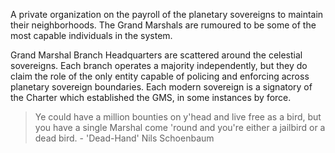 A private organization on the payroll of the planetary sovereigns to maintain their neighborhoods. The Grand Marshals are rumoured to be some of the most capable individuals in the system. 

Grand Marshal Branch Headquarters are scattered around the celestial sovereigns. Each branch operates a majority independently, but they do claim the role of the only entity capable of policing and enforcing across planetary sovereign boundaries. Each modern sovereign is a signatory of the Charter which established the GMS, in some instances by force. 

> Ye could have a million bounties on y'head and live free as a bird, but you have a single Marshal come 'round and you're either a jailbird or a dead bird. - 'Dead-Hand' Nils Schoenbaum



